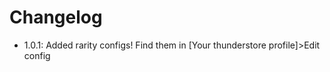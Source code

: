 # Changelog

<ul>
    <li>1.0.1: Added rarity configs! Find them in [Your thunderstore profile]>Edit config</li>
<ul>
